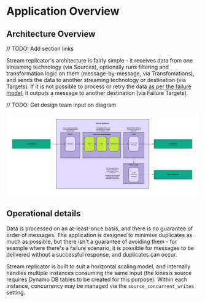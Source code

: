 # Application Overview

## Architecture Overview

// TODO: Add section links

Stream replicator's architecture is fairly simple - it receives data from one streaming technology (via Sources), optionally runs filtering and transformation logic on them (message-by-message, via Transfomations), and sends the data to another streaming technology or destination (via Targets). If it is not possible to process or retry the data [as per the failure model](./failure-model.md), it outputs a message to another destination (via Failure Targets).

// TODO: Get design team input on diagram

![draft_architecture](../assets/draft_sr_architecture.jpg)

## Operational details

Data is processed on an at-least-once basis, and there is no guarantee of order of messages. The application is designed to minimise duplicates as much as possible, but there isn't a guarantee of avoiding them - for example where there's a failure scenario, it is possible for messages to be delivered without a successful response, and duplicates can occur. 

Stream replicator is built to suit a horizontal scaling model, and internally handles multiple instances consuming the same input (the kinesis source requires Dynamo DB tables to be created for this purpose). Within each instance, concurrency may be managed via the `source_concurrent_writes` setting.